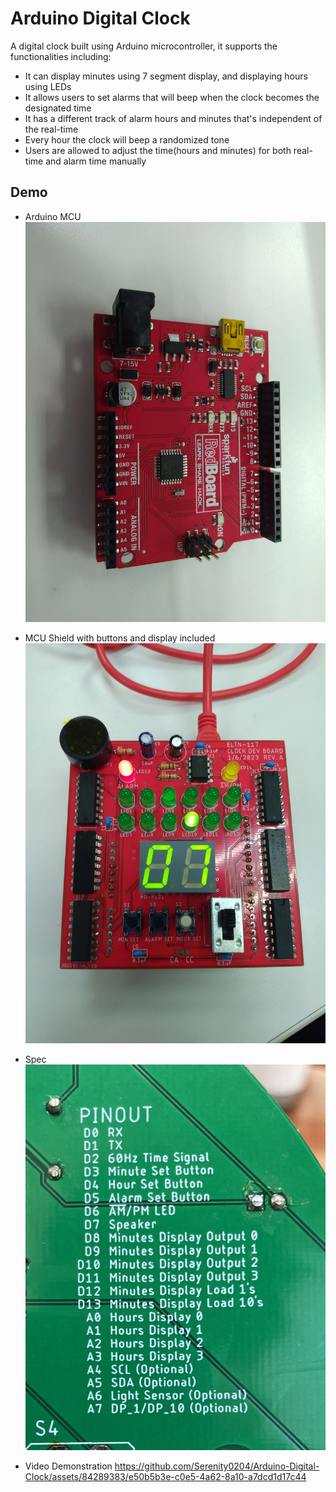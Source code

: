 
# Arduino Digital Clock
A digital clock built using Arduino microcontroller, it supports the functionalities including:

* It can display minutes using 7 segment display, and displaying hours using LEDs
* It allows users to set alarms that will beep when the clock becomes the designated time
* It has a different track of alarm hours and minutes that's independent of the real-time
* Every hour the clock will beep a randomized tone
* Users are allowed to adjust the time(hours and minutes) for both real-time and alarm time manually

## Demo

* Arduino MCU
![mcu.jpg](./demo/mcu.jpg)

* MCU Shield with buttons and display included
![shield.jpg](./demo/shield.jpg)

* Spec
![spec.jepg](./demo/spec.jpeg)

* Video Demonstration
https://github.com/Serenity0204/Arduino-Digital-Clock/assets/84289383/e50b5b3e-c0e5-4a62-8a10-a7dcd1d17c44

